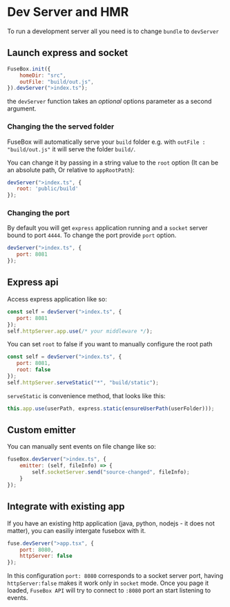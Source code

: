 # Dev Server and HMR

To run a development server all you need is to change `bundle` to `devServer`

## Launch express and socket 
```js
FuseBox.init({
    homeDir: "src",
    outFile: "build/out.js",
}).devServer(">index.ts");
```
the `devServer` function takes an *optional* options parameter as a second argument.

### Changing the the served folder
FuseBox will automatically serve your `build` folder e.g. with `outFile : "build/out.js"` it will serve the folder `build/`.

You can change it by passing in a string value to the `root` option (It can be an absolute path, Or relative to `appRootPath`): 

```js
devServer(">index.ts", {
   root: 'public/build'
});
```

### Changing the port
By default you will get `express` application running and a `socket` server bound to port `4444`. To change the port provide `port` option.

```js
devServer(">index.ts", {
   port: 8081
});
```

## Express api
Access express application like so:
```js
const self = devServer(">index.ts", {
   port: 8081
});
self.httpServer.app.use(/* your middleware */);
```

You can set `root` to false if you want to manually configure the root path

```js
const self = devServer(">index.ts", {
   port: 8081,
   root: false
});
self.httpServer.serveStatic("*", "build/static");
```

`serveStatic` is convenience method, that looks like this:

```js
this.app.use(userPath, express.static(ensureUserPath(userFolder)));
```

## Custom emitter

You can manually sent events on file change like so:

```js
fuseBox.devServer(">index.ts", {
    emitter: (self, fileInfo) => {
        self.socketServer.send("source-changed", fileInfo);
    }
});
```

## Integrate with existing app

If you have an existing http application (java, python, nodejs - it does not matter), you can easiliy intergate fusebox with it.
```js
fuse.devServer(">app.tsx", {
    port: 8080, 
    httpServer: false
});
```
In this configuration `port: 8080` corresponds to a socket server port, having `httpServer:false` makes it work only in `socket` mode.  Once you page it loaded, `FuseBox API` will try to connect to `:8080` port an start listening to events.

